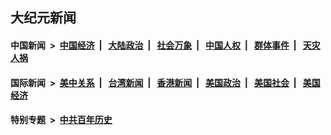 ## 大纪元新闻

#### 中国新闻 &nbsp;>&nbsp; [中国经济](indexes/ncid283/README.md?03122045) &nbsp;| &nbsp; [大陆政治](indexes/ncid277/README.md?03122045) &nbsp;| &nbsp; [社会万象](indexes/ncid282/README.md?03122045) &nbsp;| &nbsp; [中国人权](indexes/ncid278/README.md?03122045) &nbsp;| &nbsp; [群体事件](indexes/ncid279/README.md?03122045) &nbsp;| &nbsp; [天灾人祸](indexes/ncid280/README.md?03122045)

#### 国际新闻 &nbsp;>&nbsp; [美中关系](indexes/nf1412576/README.md?03122045) &nbsp;| &nbsp; [台湾新闻](indexes/ncid1349361/README.md?03122045) &nbsp;| &nbsp; [香港新闻](indexes/ncid1349362/README.md?03122045) &nbsp;| &nbsp; [美国政治](indexes/ncid1078159/README.md?03122045) &nbsp;| &nbsp; [美国社会](indexes/ncid1078160/README.md?03122045) &nbsp;| &nbsp; [美国经济](indexes/ncid1078158/README.md?03122045)

#### 特别专题 &nbsp;>&nbsp; [中共百年历史](https://github.com/epoch-news/epoch-special/blob/master/README.md?03122045)  
